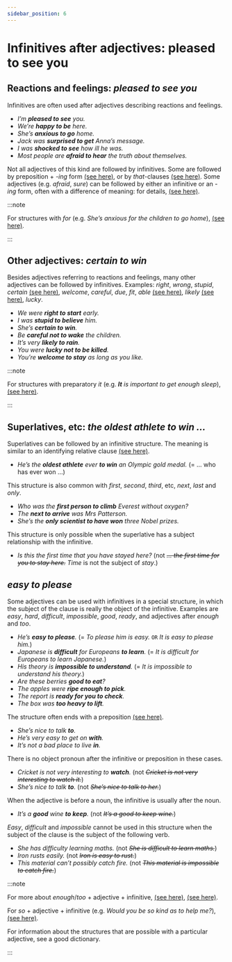 ```yaml
---
sidebar_position: 6
---
```


# Infinitives after adjectives: pleased to see you

## Reactions and feelings: *pleased to see you*

Infinitives are often used after adjectives describing reactions and feelings.

- *I’m **pleased to see** you.*
- *We’re **happy to be** here.*
- *She’s **anxious to go** home.*
- *Jack was **surprised to get** Anna’s message.*
- *I was **shocked to see** how ill he was.*
- *Most people are **afraid to hear** the truth about themselves.*

Not all adjectives of this kind are followed by infinitives. Some are followed by preposition + *\-ing* form [(see here)](./ing-forms-after-nouns-and-adjectives-tired-of-listening), or by *that*\-clauses [(see here)](./../adjectives/what-can-follow-an-adjective). Some adjectives (e.g. *afraid*, *sure*) can be followed by either an infinitive or an *\-ing* form, often with a difference of meaning: for details, [(see here)](./infinitives-or-ing-forms-both-possible-with-different-uses#afraid).

:::note

For structures with *for* (e.g. *She’s anxious for the children to go home*), [(see here)](./../infinitives-ing-forms-and-past-participles-other-uses/for-to).

:::

## Other adjectives: *certain to win*

Besides adjectives referring to reactions and feelings, many other adjectives can be followed by infinitives. Examples: *right*, *wrong*, *stupid*, *certain* [(see here)](./infinitives-or-ing-forms-both-possible-with-different-uses#certain-and-sure), *welcome*, *careful*, *due*, *fit*, *able* [(see here)](./../modal-auxiliary-verbs/be-able-to), *likely* [(see here)](./../../vocabulary/word-problems-from-a-to-z/likely), *lucky*.

- *We were **right to start** early.*
- *I was **stupid to believe** him.*
- *She’s **certain to win**.*
- *Be **careful not to wake** the children.*
- *It’s very **likely to rain**.*
- *You were **lucky not to be killed**.*
- *You’re **welcome to stay** as long as you like.*

:::note

For structures with preparatory *it* (e.g. ***It** is important to get enough sleep*), [(see here)](./../information-structure/preparatory-it-subject).

:::

## Superlatives, etc: *the oldest athlete to win …*

Superlatives can be followed by an infinitive structure. The meaning is similar to an identifying relative clause [(see here)](./../relative-clauses/identifying-and-non-identifying-clauses-the-tall-man-who-mr-rogers-who).

- *He’s the **oldest athlete** ever **to win** an Olympic gold medal.* (= … who has ever won …)

This structure is also common with *first*, *second*, *third*, etc, *next*, *last* and *only*.

- *Who was the **first person to climb** Everest without oxygen?*
- *The **next to arrive** was Mrs Patterson.*
- *She’s the **only scientist to have won** three Nobel prizes.*

This structure is only possible when the superlative has a subject relationship with the infinitive.

- *Is this the first time that you have stayed here?* (not *~~… the first time for you to stay here.~~* *Time* is not the subject of *stay*.)

## *easy to please*

Some adjectives can be used with infinitives in a special structure, in which the subject of the clause is really the object of the infinitive. Examples are *easy*, *hard*, *difficult*, *impossible*, *good*, *ready*, and adjectives after *enough* and *too*.

- *He’s **easy to please**.* (= *To please him is easy.* ``OR`` *It is easy to please him.*)
- *Japanese is **difficult** for Europeans **to learn**.* (= *It is difficult for Europeans to learn Japanese.*)
- *His theory is **impossible to understand**.* (= *It is impossible to understand his theory.*)
- *Are these berries **good to eat**?*
- *The apples were **ripe enough to pick**.*
- *The report is **ready for you to check**.*
- *The box was **too heavy to lift**.*

The structure often ends with a preposition [(see here)](./../prepositions/prepositions-at-the-ends-of-clauses#infinitive-structures-pleasant-to-live-in).

- *She’s nice to talk **to**.*
- *He’s very easy to get on **with**.*
- *It’s not a bad place to live **in**.*

There is no object pronoun after the infinitive or preposition in these cases.

- *Cricket is not very interesting to **watch**.* (not *~~Cricket is not very interesting to watch it.~~*)
- *She’s nice to talk **to**.* (not *~~She’s nice to talk to her.~~*)

When the adjective is before a noun, the infinitive is usually after the noun.

- *It’s a **good** wine **to keep**.* (not *~~It’s a good to keep wine.~~*)

*Easy*, *difficult* and *impossible* cannot be used in this structure when the subject of the clause is the subject of the following verb.

- *She has difficulty learning maths.* (not *~~She is difficult to learn maths.~~*)
- *Iron rusts easily.* (not *~~Iron is easy to rust.~~*)
- *This material can’t possibly catch fire.* (not *~~This material is impossible to catch fire.~~*)

:::note

For more about *enough*/*too* + adjective + infinitive, [(see here)](./../../vocabulary/word-problems-from-a-to-z/enough), [(see here)](./../../vocabulary/word-problems-from-a-to-z/too).

For *so* + adjective + infinitive (e.g. *Would you be so kind as to help me?*), [(see here)](./../../vocabulary/word-problems-from-a-to-z/so-degree-adverb-so-tired-so-fast#so-as-to).

For information about the structures that are possible with a particular adjective, see a good dictionary.

:::

